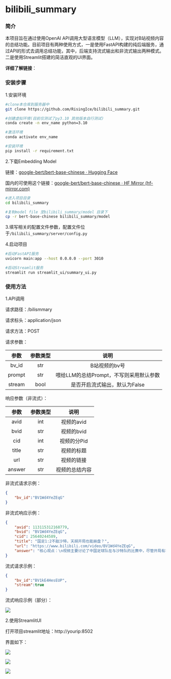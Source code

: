 # bilibili_summary

### 简介

本项目旨在通过使用OpenAI API调用大型语言模型（LLM），实现对B站视频内容的总结功能。目前项目有两种使用方式，一是使用FastAPI构建的纯后端服务，通过API的形式去调用总结功能，其中，后端支持流式输出和非流式输出两种模式。二是使用Streamlit搭建的简洁直观的UI界面。

**详细了解链接**：

### 安装步骤

1.安装环境

```bash
#clone本仓库到服务器中
git clone https://github.com/RisingIce/bilibili_summary.git

#创建虚拟环境(目前仅测试了py3.10 其他版本自行测试)
conda create -n env_name python=3.10

#激活环境
conda activate env_name

#安装环境
pip install -r requirement.txt
```

2.下载Embedding Model

链接：[google-bert/bert-base-chinese · Hugging Face](https://huggingface.co/google-bert/bert-base-chinese)

国内的可使用这个链接：[google-bert/bert-base-chinese · HF Mirror (hf-mirror.com)](https://hf-mirror.com/google-bert/bert-base-chinese)

```bash
#进入项目目录
cd bilibili_summary

#复制model file 至bilibili_summary/model 目录下
cp -r bert-base-chinese bilibili_summary/model
```

3.填写相关的配置文件参数，配置文件位于`/bilibili_summary/server/config.py`

4.启动项目

```bash
#启动FastAPI服务
uvicorn main:app --host 0.0.0.0 --port 3010

#启动Streamlit服务
streamlit run streamlit_ui/summary_ui.py
```

### 使用方法

1.API调用

请求路径：/bilismmary

请求标头：application/json

请求方法：POST

请求参数：

|  参数  | 参数类型 |                  说明                   |
| :----: | :------: | :-------------------------------------: |
| bv_id  |   str    |              B站视频的bv号              |
| prompt |   str    | 喂给LLM的总结Prompt，不写则采用默认参数 |
| stream |   bool   |      是否开启流式输出，默认为False      |

响应参数（非流式）：

|  参数  | 参数类型 |      说明      |
| :----: | :------: | :------------: |
|  avid  |   int    |   视频的avid   |
|  bvid  |   str    |   视频的bvid   |
|  cid   |   int    |  视频的分Pid   |
| title  |   str    |   视频的标题   |
|  url   |   str    |   视频的链接   |
| answer |   str    | 视频的总结内容 |

非流式请求示例：

```json
{
    "bv_id":"BV1Wd4YeZEqG"
}
```

非流式响应示例：

```json
{
    "avid": 113115312168779,
    "bvid": "BV1Wd4YeZEqG",
    "cid": 25640244589,
    "title": "国足1:2不敌沙特，天胡开局也能崩盘？",
    "url": "https://www.bilibili.com/video/BV1Wd4YeZEqG",
    "answer": "核心观点：\n视频主要讨论了中国足球队在与沙特队的比赛中，尽管开局有利，但最终以1:2不敌沙特，引发了关于教练伊万和中国足球未来的讨论。\n\n关键人物/事件：\n1. 伊万（教练）\n2. 中国队与沙特队的比赛\n3. 马图伊迪哈（法国世界杯冠军成员，观看比赛）\n\n主线内容：\n视频首先介绍了比赛前的氛围和球场的特点，随后详细描述了比赛的过程，包括中国队开局的有利情况和沙特队的红牌事件。接着，视频记录了比赛中的关键瞬间和球迷的反应，最终中国队被绝杀，赛后球场响起了要求教练下课的声音。\n\n个人看法：\n视频内容反映了足球比赛的不确定性和球迷的情感波动。尽管中国队开局有利，但最终失利，这凸显了足球比赛的不可预测性。个人认为，视频成功捕捉了比赛的紧张氛围和球迷的热情，但也暴露了中国足球在技术和战术上的不足。支持这一观点的原因是，视频中的比赛结果和球迷反应都指向了中国足球需要改进的方面。"
}
```

流式请求示例：

```json
{
    "bv_id":"BV1kE4HesEUP",
    "stream":true
}
```

流式响应示例（部分）：

![](https://img.picgo.net/2024/09/13/image13b42cbd56f24b48.png)

2.使用StreamlitUI

打开项目streamlit地址：http://yourip:8502

界面如下：

![](https://img.picgo.net/2024/09/13/imagea08eb38f228e91d0.png)

![](https://img.picgo.net/2024/09/13/image4cac0652b27e4bd8.png)

![](https://img.picgo.net/2024/09/13/imagedc977872d91c2205.png)